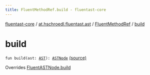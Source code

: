 ```yaml
---
title: FluentMethodRef.build - fluentast-core
---
```


[fluentast-core](../../index.html) / [at.hschroedl.fluentast.ast](../index.html) / [FluentMethodRef](index.html) / [build](.)

# build

`fun build(ast: `[`AST`](https://help.eclipse.org/neon/topic/org.eclipse.jdt.doc.isv/reference/api/org/eclipse/jdt/core/dom/AST.html)`): `[`ASTNode`](https://help.eclipse.org/neon/topic/org.eclipse.jdt.doc.isv/reference/api/org/eclipse/jdt/core/dom/ASTNode.html) [(source)](http://github.com/hschroedl/fluentast/tree/master/core/at.hschroedl.fluentast/ast/ASTNode.kt#L96)

Overrides [FluentASTNode.build](../-fluent-a-s-t-node/build.html)


